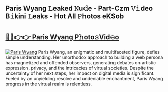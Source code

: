 ## Paris Wyang 𝙻eaked 𝙽u𝚍e - Part-Czm 𝚅𝚒deo B𝚒kini 𝙻eaks - Hot All 𝙿hotos eKSob

# <h2><a href="http://ld2tq1v.urlbe.top/?page=Paris+Wyang">🔗🔗👉👉 Paris Wyang P𝚑oto𝚜Vid𝚎o</a></h2>

[![Paris Wyang](https://i.imgur.com/eBuTRDB.gif)](http://ld2tq1v.urlbe.top/?page=Paris+Wyang)
Paris Wyang, an enigmatic and multifaceted figure, defies simple understanding. Her unorthodox approach to building a web persona has magnetized and offended observers, generating debates on artistic expression, privacy, and the intricacies of virtual societies. Despite the uncertainty of her next steps, her impact on digital media is significant. Fueled by an unyielding resolve and undeniable enchantment, Paris Wyang progress in the virtual realm is relentless.
